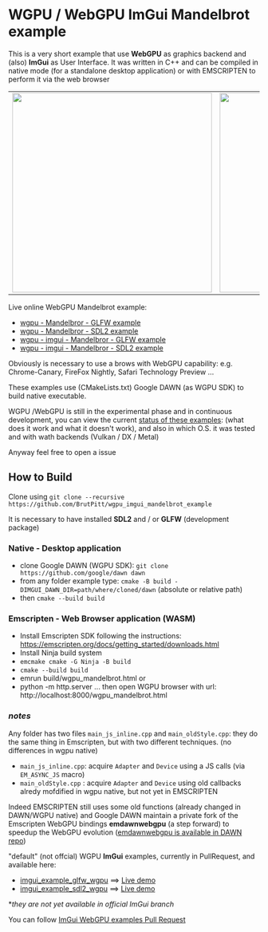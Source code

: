# WGPU / WebGPU ImGui Mandelbrot example

This is a very short example that use **WebGPU** as graphics backend and (also) **ImGui** as User Interface.
It was written in C++ and can be compiled in native mode (for a standalone desktop application) or with EMSCRIPTEN to perform it via the web browser

<table style="text-align: center; float:center;  width:100%; table-layout: fixed; ">
<tr>
<td align="center">
<img style="height: 400px; width=auto;" src="https://brutpitt.github.io/myRepos/wgpu_examples/screenshots/Screenshot_20250313_052144.png"/></a>
</td>


<td align="center">
<img style="height: 400px; width=auto;" src="https://brutpitt.github.io/myRepos/wgpu_examples/screenshots/Screenshot_20250313_052339.png"/></a>
</td>
</tr> 
</table>


Live online WebGPU Mandelbrot example:
- [wgpu - Mandelbror - GLFW example](https://brutpitt.github.io/myRepos/wgpu_examples/mandel_GLFW/wgpu_mandelbrot.html) 
- [wgpu - Mandelbror - SDL2 example](https://brutpitt.github.io/myRepos/wgpu_examples/mandel_SDL2/wgpu_mandelbrot.html)
- [wgpu - imgui - Mandelbror - GLFW example](https://brutpitt.github.io/myRepos/wgpu_examples/mandel_imgui_GLFW/wgpu_mandelbrot.html) 
- [wgpu - imgui - Mandelbror - SDL2 example](https://brutpitt.github.io/myRepos/wgpu_examples/mandel_imgui_SDL2/wgpu_mandelbrot.html)

Obviously is necessary to use a brows with WebGPU capability: e.g. Chrome-Canary, FireFox Nightly, Safari Technology Preview ...

These examples use (CMakeLists.txt) Google DAWN (as WGPU SDK) to build native executable.


WGPU /WebGPU is still in the experimental phase and in continuous development, you can view the current [status of these examples](https://github.com/ocornut/imgui/pull/8381#issuecomment-2696124647): (what does it work and what it doesn't work), and also in which O.S. it was tested and with wath backends (Vulkan / DX / Metal)   

Anyway feel free to open a issue

## How to Build

Clone using `git clone --recursive https://github.com/BrutPitt/wgpu_imgui_mandelbrot_example`

It is necessary to have installed **SDL2** and / or **GLFW** (development package)

### Native - Desktop application

- clone Google DAWN (WGPU SDK): `git clone https://github.com/google/dawn dawn`
- from any folder example type: `cmake -B build -DIMGUI_DAWN_DIR=path/where/cloned/dawn` (absolute or relative path) 
- then `cmake --build build`

### Emscripten - Web Browser application (WASM)

- Install Emscripten SDK following the instructions: https://emscripten.org/docs/getting_started/downloads.html
- Install Ninja build system
- `emcmake cmake -G Ninja -B build`
- `cmake --build build`
- emrun build/wgpu_mandelbrot.html
 or
- python -m http.server ... then open WGPU browser with url: http://localhost:8000/wgpu_mandelbrot.html

### *notes*

Any folder has two files `main_js_inline.cpp` and `main_oldStyle.cpp`: they do the same thing in Emscripten, but with two different techniques. (no differences in wgpu native)
- `main_js_inline.cpp`: acquire `Adapter` and `Device` using a JS calls (via `EM_ASYNC_JS` macro) 
- `main_oldStyle.cpp` : acquire `Adapter` and `Device` using old callbacks alredy mofdified in wgpu native, but not yet in EMSCRIPTEN

Indeed EMSCRIPTEN still uses some old functions (already changed in DAWN/WGPU native) and Google DAWN maintain a private fork of the Emscripten WebGPU bindings **emdawnwebgpu** (a step forward) to speedup the WebGPU evolution ([emdawnwebgpu is available in DAWN repo](https://dawn.googlesource.com/dawn/+/refs/heads/main/src/emdawnwebgpu/))


"default" (not offcial) WGPU **ImGui** examples, currently in PullRequest, and available here: 
- [imgui_example_glfw_wgpu](https://github.com/BrutPitt/imgui/tree/master/examples/example_glfw_wgpu) ==> [Live demo](https://brutpitt.github.io/myRepos/imgui/example_glfw_wgpu/index.html)
- [imgui_example_sdl2_wgpu](https://github.com/BrutPitt/imgui/tree/master/examples/example_sdl2_wgpu) ==> [Live demo](https://brutpitt.github.io/myRepos/imgui/example_sdl2_wgpu/index.html)


**they are not yet available in official ImGui branch*


You can follow [ImGui WebGPU examples Pull Request](https://github.com/ocornut/imgui/pull/8381)










